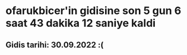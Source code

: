 # ofarukbicer'in gidisine son 5 gun 6 saat 43 dakika 12 saniye kaldi

## Gidis tarihi: 30.09.2022 :(